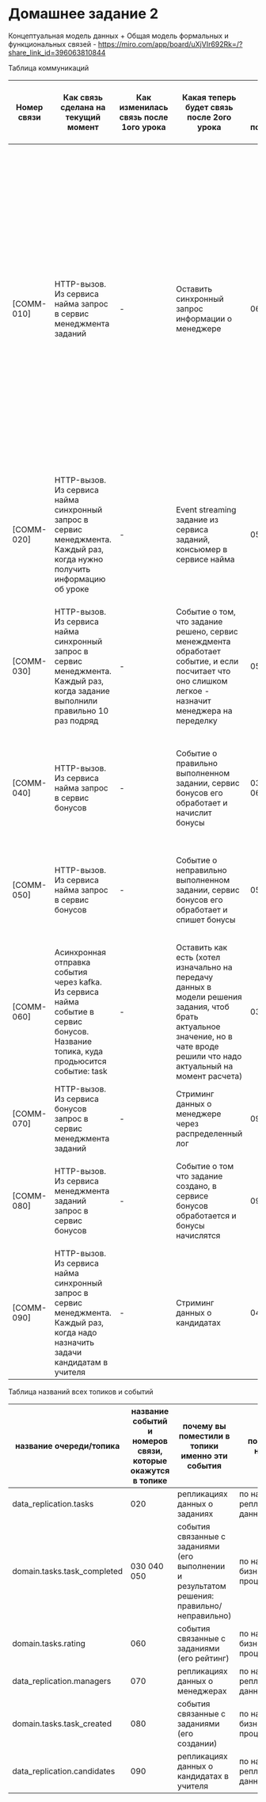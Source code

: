 # Домашнее задание 2

Концептуальная модель данных + Общая модель формальных и функциональных связей - https://miro.com/app/board/uXjVIr692Rk=/?share_link_id=396063810844

Таблица коммуникаций

| Номер связи | Как связь сделана на текущий момент                                                                                                   | Как изменилась связь после 1ого урока | Какая теперь будет связь после 2ого урока                                                                                                                                      | Номера проблем бизнеса, которые потенциально решатся | Почему связь необходимо оставить/изменить                                                                                                                                                                                                                                                                                                                       |
|-------------|---------------------------------------------------------------------------------------------------------------------------------------|---------------------------------------|--------------------------------------------------------------------------------------------------------------------------------------------------------------------------------|------------------------------------------------------|-----------------------------------------------------------------------------------------------------------------------------------------------------------------------------------------------------------------------------------------------------------------------------------------------------------------------------------------------------------------|
| [COMM-010]  | HTTP-вызов. Из сервиса найма запрос в сервис менеджмента заданий                                                                      | -                                     | Оставить синхронный запрос информации о менеджере                                                                                                                              | 060                                                  | Судя по описанным требованиям и чату, информация о менеджере в сервисе заданий нужна только для ее отображения на клиенте, при этом самих менеджеров явно небольшое количество, я бы оставил синхронный запрос с кэшем и ttl (10/15/60 минут), который поможет не нагружать излишне сервис менеджмента, так как информация о менеджере обновляется крайне редко |
| [COMM-020]  | HTTP-вызов. Из сервиса найма синхронный запрос в сервис менеджмента. Каждый раз, когда нужно получить информацию об уроке             | -                                     | Event streaming задание из сервиса заданий, консьюмер в сервисе найма                                                                                                          | 050 060                                              | Реплекация данных позволит убрать прямую связь с сервисом менеджмента                                                                                                                                                                                                                                                                                           |
| [COMM-030]  | HTTP-вызов. Из сервиса найма синхронный запрос в сервис менеджмента. Каждый раз, когда задание выполнили правильно 10 раз подряд      | -                                     | Событие о том, что задание решено, сервис менеждмента обработает событие,  и если посчитает что оно слишком легкое - назначит менеджера на переделку                           | 050 060 080                                          | Так как мгновенной редакциии не требуется, достаточно асинхронно принять решение и назначить менеджера. Ему все равно менять задание руками                                                                                                                                                                                                                     |
| [COMM-040]  | HTTP-вызов. Из сервиса найма запрос в сервис бонусов                                                                                  | -                                     | Событие о правильно выполненном задании, сервис бонусов его обработает и начислит бонусы                                                                                       | 030 040 050 060                                      | Расчетный счет раз в месяц, кажется что моментального расчета и начисления не нужно, при этом решит много проблем                                                                                                                                                                                                                                               |
| [COMM-050]  | HTTP-вызов. Из сервиса найма запрос в сервис бонусов                                                                                  | -                                     | Событие о неправильно выполненном задании, сервис бонусов его обработает и спишет бонусы                                                                                       | 050 080                                              | Расчетный счет раз в месяц, кажется что моментального расчета и начисления не нужно, при этом решит много проблем                                                                                                                                                                                                                                               |
| [COMM-060]  | Асинхронная отправка события через kafka. Из сервиса найма  событие в сервис бонусов. Название топика, куда продьюсится событие: task | -                                     | Оставить как есть (хотел изначально на передачу данных в модели решения задания, чтоб брать актуальное значение, но в чате вроде решили что надо актуальный на момент расчета) | 030                                                  | -                                                                                                                                                                                                                                                                                                                                                               |
| [COMM-070]  | HTTP-вызов. Из сервиса бонусов  запрос в сервис менеджмента заданий                                                                   | -                                     | Стриминг данных о менеджере через распределенный лог                                                                                                                           | 090 100                                              | Снимем прямую связь с сервисом менеджмента                                                                                                                                                                                                                                                                                                                      |
| [COMM-080]  | HTTP-вызов. Из сервиса менеджмента заданий запрос в сервис бонусов                                                                    | -                                     | Событие о том что задание создано, в сервисе бонусов обработается и бонусы начислятся                                                                                          | 090 100                                              | Так как расчетный период раз в месяц, то по идее моментальной скорости начисления не нужно                                                                                                                                                                                                                                                                      |
| [COMM-090]  | HTTP-вызов. Из сервиса найма синхронный запрос в сервис менеджмента. Каждый раз, когда надо назначить задачи кандидатам в учителя     | -                                     | Стриминг данных о кандидатах                                                                                                                                                   | 040 060 080                                          | Снимаем нагрузку на сервис найма, реплицируя данные в сервисе менеджмента                                                                                                                                                                                                                                                                                       |


Таблица названий всех топиков и событий


| название очереди/топика     | название событий и номеров связи, которые окажутся в топике | почему вы поместили в топики именно эти события                                             | почему так назвали               |
|-----------------------------|-------------------------------------------------------------|---------------------------------------------------------------------------------------------|----------------------------------|
| data_replication.tasks      | 020                                                         | репликациях данных о заданиях                                                               | по названию реплецируемых данных |
| domain.tasks.task_completed | 030 040 050                                                 | события связанные с заданиями (его выполнении и результатом решения: правильно/неправильно) | по названию бизнес процесса      |
| domain.tasks.rating         | 060                                                         | события связанные с заданиями (его рейтинг)                                                 | по названию бизнес процесса      |
| data_replication.managers   | 070                                                         | репликациях данных о менеджерах                                                             | по названию реплецируемых данных |
| domain.tasks.task_created   | 080                                                         | события связанные с заданиями (его создании)                                                | по названию бизнес процесса      |
| data_replication.candidates | 090                                                         | репликациях данных о кандидатах в учителя                                                   | по названию реплецируемых данных |
